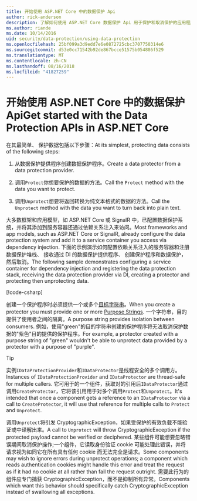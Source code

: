 ```yaml
---
title: 开始使用 ASP.NET Core 中的数据保护 Api
author: rick-anderson
description: 了解如何使用 ASP.NET Core 数据保护 Api 用于保护和取消保护的应用程序中的数据。
ms.author: riande
ms.date: 10/14/2016
uid: security/data-protection/using-data-protection
ms.openlocfilehash: 25bf099a3d9edd7e6e0872725cbc3707750314e6
ms.sourcegitcommit: d53e0cc71542b92de867bcce51575b054886f529
ms.translationtype: MT
ms.contentlocale: zh-CN
ms.lasthandoff: 08/16/2018
ms.locfileid: "41827259"
---
```

# <a name="get-started-with-the-data-protection-apis-in-aspnet-core"></a><span data-ttu-id="f8dcb-103">开始使用 ASP.NET Core 中的数据保护 Api</span><span class="sxs-lookup"><span data-stu-id="f8dcb-103">Get started with the Data Protection APIs in ASP.NET Core</span></span>

<a name="security-data-protection-getting-started"></a>

<span data-ttu-id="f8dcb-104">在其最简单、 保护数据包括以下步骤：</span><span class="sxs-lookup"><span data-stu-id="f8dcb-104">At its simplest, protecting data consists of the following steps:</span></span>

1. <span data-ttu-id="f8dcb-105">从数据保护提供程序创建数据保护程序。</span><span class="sxs-lookup"><span data-stu-id="f8dcb-105">Create a data protector from a data protection provider.</span></span>

2. <span data-ttu-id="f8dcb-106">调用`Protect`你想要保护的数据的方法。</span><span class="sxs-lookup"><span data-stu-id="f8dcb-106">Call the `Protect` method with the data you want to protect.</span></span>

3. <span data-ttu-id="f8dcb-107">调用`Unprotect`想要将返回转换为纯文本格式的数据的方法。</span><span class="sxs-lookup"><span data-stu-id="f8dcb-107">Call the `Unprotect` method with the data you want to turn back into plain text.</span></span>

<span data-ttu-id="f8dcb-108">大多数框架和应用模型，如 ASP.NET Core 或 SignalR 中，已配置数据保护系统，并将其添加到服务容器还通过依赖关系注入来访问。</span><span class="sxs-lookup"><span data-stu-id="f8dcb-108">Most frameworks and app models, such as ASP.NET Core or SignalR, already configure the data protection system and add it to a service container you access via dependency injection.</span></span> <span data-ttu-id="f8dcb-109">下面的示例演示如何配置依赖关系注入的服务容器和注册数据保护堆栈、 接收通过 DI 的数据保护提供程序、 创建保护程序和数据保护，然后取消。</span><span class="sxs-lookup"><span data-stu-id="f8dcb-109">The following sample demonstrates configuring a service container for dependency injection and registering the data protection stack, receiving the data protection provider via DI, creating a protector and protecting then unprotecting data.</span></span>

[!code-csharp[](../../security/data-protection/using-data-protection/samples/protectunprotect.cs?highlight=26,34,35,36,37,38,39,40)]

<span data-ttu-id="f8dcb-110">创建一个保护程序时必须提供一个或多个[目标字符串](xref:security/data-protection/consumer-apis/purpose-strings)。</span><span class="sxs-lookup"><span data-stu-id="f8dcb-110">When you create a protector you must provide one or more [Purpose Strings](xref:security/data-protection/consumer-apis/purpose-strings).</span></span> <span data-ttu-id="f8dcb-111">一个字符串，目的提供了使用者之间的隔离。</span><span class="sxs-lookup"><span data-stu-id="f8dcb-111">A purpose string provides isolation between consumers.</span></span> <span data-ttu-id="f8dcb-112">例如，使用"green"的目的字符串创建的保护程序将无法取消保护数据的"紫色"目的提供的保护程序。</span><span class="sxs-lookup"><span data-stu-id="f8dcb-112">For example, a protector created with a purpose string of "green" wouldn't be able to unprotect data provided by a protector with a purpose of "purple".</span></span>

>[!TIP]
> <span data-ttu-id="f8dcb-113">实例`IDataProtectionProvider`和`IDataProtector`是线程安全的多个调用方。</span><span class="sxs-lookup"><span data-stu-id="f8dcb-113">Instances of `IDataProtectionProvider` and `IDataProtector` are thread-safe for multiple callers.</span></span> <span data-ttu-id="f8dcb-114">它可用于的一个组件，获取对的引用后`IDataProtector`通过调用`CreateProtector`，它将该引用用于对多个调用`Protect`和`Unprotect`。</span><span class="sxs-lookup"><span data-stu-id="f8dcb-114">It's intended that once a component gets a reference to an `IDataProtector` via a call to `CreateProtector`, it will use that reference for multiple calls to `Protect` and `Unprotect`.</span></span>
>
><span data-ttu-id="f8dcb-115">调用`Unprotect`将引发 CryptographicException，如果受保护的有效负载不能验证或中译解出来。</span><span class="sxs-lookup"><span data-stu-id="f8dcb-115">A call to `Unprotect` will throw CryptographicException if the protected payload cannot be verified or deciphered.</span></span> <span data-ttu-id="f8dcb-116">某些组件可能想要忽略错误期间取消保护操作;一个组件，它读取身份验证 cookie 可能处理此错误，并将请求视为如同它在所有具有任何 cookie 而无法完全是请求。</span><span class="sxs-lookup"><span data-stu-id="f8dcb-116">Some components may wish to ignore errors during unprotect operations; a component which reads authentication cookies might handle this error and treat the request as if it had no cookie at all rather than fail the request outright.</span></span> <span data-ttu-id="f8dcb-117">需要此行为的组件应专门捕获 CryptographicException，而不是抑制所有异常。</span><span class="sxs-lookup"><span data-stu-id="f8dcb-117">Components which want this behavior should specifically catch CryptographicException instead of swallowing all exceptions.</span></span>
